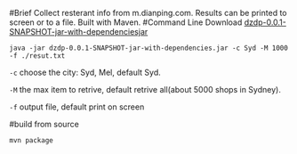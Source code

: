 #Brief
Collect resterant info from m.dianping.com. Results can be printed to screen or to a file. Built with Maven.
#Command Line
Download [dzdp-0.0.1-SNAPSHOT-jar-with-dependenciesjar](https://github.com/citymonkeymao/dpcrawler/releases/download/0.0.1/dzdp-0.0.1-SNAPSHOT-jar-with-dependencies.jar)


`java -jar dzdp-0.0.1-SNAPSHOT-jar-with-dependencies.jar -c Syd -M 1000 -f ./resut.txt`

`-c` choose the city: Syd, Mel, default Syd.

`-M` the max item to retrive, default retrive all(about 5000 shops in Sydney).

`-f` output file, default print on screen

#build from source

`mvn package`